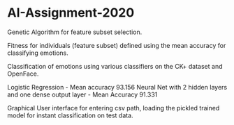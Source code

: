 # AI-Assignment-2020
Genetic Algorithm for feature subset selection.

Fitness for individuals (feature subset) defined using the mean accuracy for classifying emotions.

Classification of emotions using various classifiers on the CK+ dataset and OpenFace.

Logistic Regression - Mean accuracy 93.156
Neural Net with 2 hidden layers and one dense output layer - Mean Accuracy 91.331

Graphical User interface for entering csv path, loading the pickled trained model for instant classification on test data.
